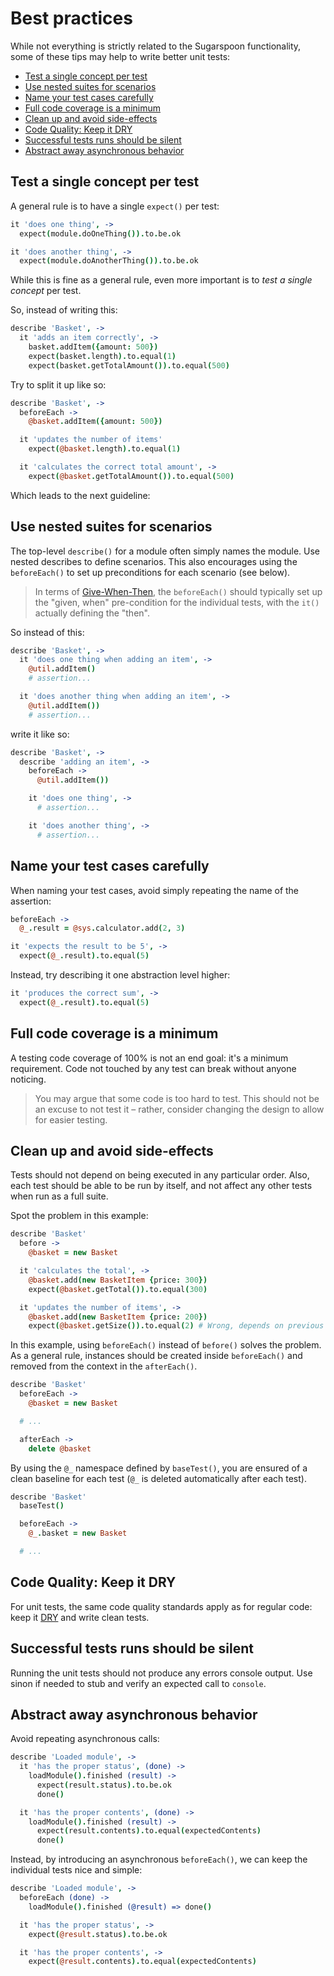 # Best practices

While not everything is strictly related to the Sugarspoon functionality, some of these tips may help to write better unit tests:

* [Test a single concept per test](#test-single-concept)
* [Use nested suites for scenarios](#use-nested-suites)
* [Name your test cases carefully](#naming-tests)
* [Full code coverage is a minimum](#full-code-coverage)
* [Clean up and avoid side-effects](#cleanup-side-effects)
* [Code Quality: Keep it DRY](#keep-it-dry)
* [Successful tests runs should be silent](#silent-tests)
* [Abstract away asynchronous behavior](#abstract-async-behavior)


<a name="test-single-concept"></a>
## Test a single concept per test

A general rule is to have a single `expect()` per test:

```coffeescript
it 'does one thing', ->
  expect(module.doOneThing()).to.be.ok

it 'does another thing', ->
  expect(module.doAnotherThing()).to.be.ok
```

While this is fine as a general rule, even more important is to *test a single concept* per test.

So, instead of writing this:

```coffeescript
describe 'Basket', ->
  it 'adds an item correctly', ->
    basket.addItem({amount: 500})
    expect(basket.length).to.equal(1)
    expect(basket.getTotalAmount()).to.equal(500)
```

Try to split it up like so:

```coffeescript
describe 'Basket', ->
  beforeEach ->
    @basket.addItem({amount: 500})

  it 'updates the number of items'
    expect(@basket.length).to.equal(1)

  it 'calculates the correct total amount', ->
    expect(@basket.getTotalAmount()).to.equal(500)
```

Which leads to the next guideline:


<a name="use-nested-suites"></a>
## Use nested suites for scenarios

The top-level `describe()` for a module often simply names the module. Use nested describes to define scenarios. This also encourages using the `beforeEach()` to set up preconditions for each scenario (see below).

> In terms of [Give-When-Then](http://guide.agilealliance.org/guide/gwt.html), the `beforeEach()` should typically set up the "given, when" pre-condition for the individual tests, with the `it()` actually defining the "then".

So instead of this:

```coffeescript
describe 'Basket', ->
  it 'does one thing when adding an item', -> 
    @util.addItem()
    # assertion...

  it 'does another thing when adding an item', ->
    @util.addItem())
    # assertion...
```

write it like so:

```coffeescript
describe 'Basket', ->
  describe 'adding an item', ->
    beforeEach -> 
      @util.addItem())

    it 'does one thing', ->
      # assertion...

    it 'does another thing', -> 
      # assertion...
```


<a name="naming-tests"></a>
## Name your test cases carefully

When naming your test cases, avoid simply repeating the name of the assertion:

```coffeescript
beforeEach ->
  @_.result = @sys.calculator.add(2, 3)

it 'expects the result to be 5', ->
  expect(@_.result).to.equal(5)
```

Instead, try describing it one abstraction level higher:

```coffeescript
it 'produces the correct sum', ->
  expect(@_.result).to.equal(5)
```


<a name="full-code-coverage"></a>
## Full code coverage is a minimum

A testing code coverage of 100% is not an end goal: it's a minimum requirement. Code not touched by any test can break without anyone noticing. 

> You may argue that some code is too hard to test. This should not be an excuse to not test it – rather, consider changing the design to allow for easier testing.


<a name="cleanup-side-effects"></a>
## Clean up and avoid side-effects

Tests should not depend on being executed in any particular order. Also, each test should be able to be run by itself, and not affect any other tests when run as a full suite.

Spot the problem in this example:

```coffeescript
describe 'Basket'
  before ->
    @basket = new Basket

  it 'calculates the total', ->
    @basket.add(new BasketItem {price: 300})
    expect(@basket.getTotal()).to.equal(300)

  it 'updates the number of items', ->
    @basket.add(new BasketItem {price: 200})
    expect(@basket.getSize()).to.equal(2) # Wrong, depends on previous test!
```

In this example, using `beforeEach()` instead of `before()` solves the problem.
As a general rule, instances should be created inside `beforeEach()` and removed from the context in the `afterEach()`. 

```coffeescript
describe 'Basket'
  beforeEach ->
    @basket = new Basket

  # ...

  afterEach ->
    delete @basket
```

By using the `@_` namespace defined by `baseTest()`, you are ensured of a clean baseline for each test (`@_` is deleted automatically after each test).


```coffeescript
describe 'Basket'
  baseTest()

  beforeEach ->
    @_.basket = new Basket

  # ...
```

<a name="keep-it-dry"></a>
## Code Quality: Keep it DRY
For unit tests, the same code quality standards apply as for regular code: keep it [DRY](http://en.wikipedia.org/wiki/Don't_repeat_yourself) and write clean tests.


<a name="silent-tests"></a>
## Successful tests runs should be silent

Running the unit tests should not produce any errors console output. Use sinon if needed to stub and verify an expected call to `console`.


<a name="abstract-async-behavior"></a>
## Abstract away asynchronous behavior

Avoid repeating asynchronous calls:

```coffeescript
describe 'Loaded module', ->
  it 'has the proper status', (done) ->
    loadModule().finished (result) ->
      expect(result.status).to.be.ok
      done()

  it 'has the proper contents', (done) ->
    loadModule().finished (result) ->
      expect(result.contents).to.equal(expectedContents)
      done()
```

Instead, by introducing an asynchronous `beforeEach()`, we can keep the individual tests nice and simple:

```coffeescript
describe 'Loaded module', ->
  beforeEach (done) ->
    loadModule().finished (@result) => done()

  it 'has the proper status', ->
    expect(@result.status).to.be.ok

  it 'has the proper contents', ->
    expect(@result.contents).to.equal(expectedContents)
```
